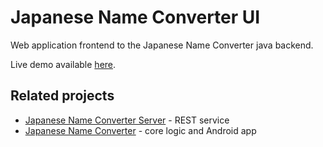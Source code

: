 Japanese Name Converter UI
==========================

Web application frontend to the Japanese Name Converter java backend.

Live demo available [here](http://apps.nolanlawson.com/japanese-name-converter/).

Related projects
---------------

* [Japanese Name Converter Server][3] - REST service
* [Japanese Name Converter][5] - core logic and Android app

[1]: http://sam.zoy.org/wtfpl/
[2]: http://nolanlawson.com/2011/03/30/jnameconverter/
[3]: http://github.com/nolanlawson/jnameconverter-server/
[4]: http://github.com/nolanlawson/japanese-name-converter-ui/
[5]: http://github.com/nolanlawson/JapaneseNameConverterRoot/
